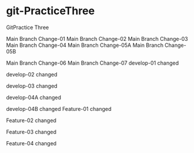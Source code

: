 # git-PracticeThree
GitPractice Three

Main Branch Change-01
Main Branch Change-02
Main Branch Change-03
Main Branch Change-04
Main Branch Change-05A
Main Branch Change-05B

Main Branch Change-06
Main Branch Change-07
develop-01 changed

develop-02 changed

develop-03 changed

develop-04A changed

develop-04B changed
Feature-01 changed

Feature-02 changed

Feature-03 changed

Feature-04 changed